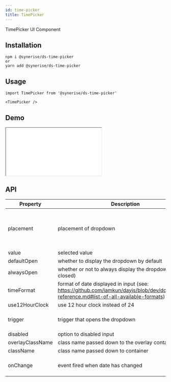 ```yaml
---
id: time-picker
title: TimePicker
---
```


TimePicker UI Component

## Installation

```
npm i @synerise/ds-time-picker
or
yarn add @synerise/ds-time-picker
```

## Usage

```
import TimePicker from '@synerise/ds-time-picker'

<TimePicker />

```

## Demo

<iframe src="/storybook-static/iframe.html?id=components-timepicker--default"></iframe>

## API

| Property         | Description                                                                                                                              | Type                                                                                 | Default      |
| ---------------- | ---------------------------------------------------------------------------------------------------------------------------------------- | ------------------------------------------------------------------------------------ | ------------ |
| placement        | placement of dropdown                                                                                                                    | 'topLeft' / 'topCenter' / 'topRight' / 'bottomLeft' / 'bottomCenter' / 'bottomRight' | 'bottomLeft' |
| value            | selected value                                                                                                                           | Date                                                                                 | -            |
| defaultOpen      | whether to display the dropdown by default                                                                                               | boolean                                                                              | -            |
| alwaysOpen       | whether or not to always display the dropdown (can't be closed)                                                                          | boolean                                                                              | -            |
| timeFormat       | format of date displayed in input (see: https://github.com/iamkun/dayjs/blob/dev/docs/en/API-reference.md#list-of-all-available-formats) | string                                                                               | 'HH:mm:ss'   |
| use12HourClock   | use 12 hour clock instead of 24                                                                                                          | boolean                                                                              | -            |
| trigger          | trigger that opens the dropdown                                                                                                          | ['click'] / ['hover'] / ['contextMenu']                                              | ['click']    |
| disabled         | option to disabled input                                                                                                                 | boolean                                                                              | -            |
| overlayClassName | class name passed down to the overlay container                                                                                          | string                                                                               | -            |
| className        | class name passed down to container                                                                                                      | string                                                                               | -            |
| onChange         | event fired when date has changed                                                                                                        | (value: Date, timeString: string) => void                                            | -            |
